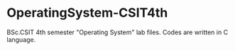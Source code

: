 # OperatingSystem-CSIT4th
BSc.CSIT 4th semester "Operating System" lab files. Codes are written in C language.
